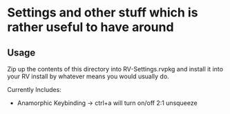 # Settings and other stuff which is rather useful to have around #

## Usage ##

Zip up the contents of this directory into RV-Settings.rvpkg and install it into
your RV install by whatever means you would usually do.

Currently Includes:

 * Anamorphic Keybinding -> ctrl+a will turn on/off 2:1 unsqueeze
